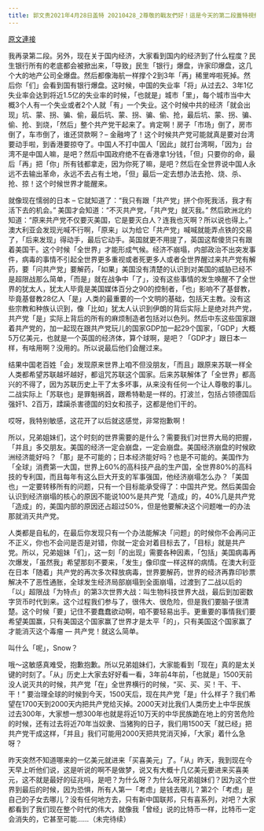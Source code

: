 ```yaml
---
title: 郭文贵2021年4月28日盖特 20210428_2尊敬的戰友們好！這是今天的第二段蓋特視頻．我們應冷靜看待全世界共同的時間！充分的把握最佳的時刻與全世界合作一舉消滅共產黨！
---
```


[原文連接](https://gnews.org/ThreadView/53480757)

我再录第二段。另外，现在关于国内经济，大家看到国内的经济到了什么程度？民生银行所有的老底都会被掀出来，「导致」民生「银行」爆盘，许家印爆盘，这几个大的地产公司全爆盘。然后都像海航一样撑个2到3年「再」稀里哗啦死掉。然后你「们」会看到国有银行爆盘。这时候，中国的失业率「将」从过去2、3年1亿失业率会达到将近1.5亿的失业率的时候，「也就是」城市「里」，每个城市当中大概3个人有一个失业或者2个人就「有」一个失业。这个时候中共的经济「就会出现」坑、蒙、拐、骗、偷，最后坑、蒙、拐、骗、偷、抢，最后坑、蒙、拐、骗、偷、抢、到烧，「然后」整个共产党干起来了。肯定啊！房子「市场」倒了，房市倒了，车市倒了，谁还贷款啊？&ndash; 金融垮了！这个时候共产党可能就真是要对台湾要动手啦，到香港要掠夺了。中国人不打中国人「因此」就打台湾啊，「因为」台湾不是中国人嘛，是吧？然后中国政府绝不在香港拿1分钱，「但」只要你的命，最后「再」把「你」所有钱都拿走，因为你死了嘛，是吧？然后在全世界说中国人永远不去输出革命，永远不去占有土地，「但」最后一定去想办法去抢、烧、杀、抢、掠！这个时候世界才能醒来。


就像现在懦弱的日本 &ndash; 它就知道了：“我只有跟「共产党」拼个你死我活，我才有活下去的机会。” 美国才会知道：“不灭共产党，「共产党」就灭我。” 然后欧洲北约知道：“原来共产党不仅要灭美国，它是要灭白人？连我也灭啊？所以说也得上。” 澳大利亚会发现光喊不行啊，「原来」以为给它「共产党」喊喊就能弄点铁的交易了，「后来发现」得动手，最后它动手。英国就更不用提了，英国这帮傻货只有跟着美国干。这个时候「全世界」才能形成气候。经济不崩塌，内部政治不出突发事件，病毒的事情不引起全世界更多重视或者死更多人或者全世界醒过来共产党有解药，要「问共产党」要解药，「如果」美国没有清楚的认识到对美国的威胁已经不是超限战那么简单，「而是」就在战争中「了」，没有这些事情的发生唤醒不了全世界的犹太人，犹太人毕竟是美国媒体百分之90的控制者，「也」影响不了基督教，毕竟基督教28亿人「是」人类的最重要的一个文明的基础，包括天主教。没有这些宗教和种族认识到，像「比如」犹太人认识到伊朗的背后实际上是绝对共产党，共产党「是」实际上背后的所有的麻烦制造者包括对以色列。然后中东这些国家跟着共产党的，加一起现在跟共产党玩儿的国家GDP加一起29个国家，「GDP」大概5万亿美元，也就是一个英国的经济体，算个球啊，是吧？「GDP才」跟日本一样，有啥用啊？没用的。所以说最后他们会醒过来。


结果中国老百姓「会」发现原来世界上咱不但没朋友，「而且」跟原来苏联一样全人类都希望苏联越坏越好，都诅咒苏联这个国家。后来苏联解体了「全世界」都高兴的不得了，因为苏联历史上干了太多坏事，从来没有任何一个让人尊敬的事儿。二战实际上「苏联也」是罪魁祸首，跟希特勒是一样的。打波兰，包括占领德国后强奸1、2百万，蹂躏杀害德国的妇女和孩子，这都是他们干的。


哎呀，我特别敏感，这花开了以后就这感觉，非常抱歉啊！


所以，兄弟姐妹们，这个时刻的世界需要的是什么？需要我们对世界大局的把握，「并且」多交朋友。美国的经济一定会崩盘，一定会崩盘。美国经济崩盘的时候欧洲经济能好吗？「那」是不可能的；日本经济能好吗？也是不可能的。美国作为「全球」消费第一大国，世界上60%的高科技产品的生产国，全世界80%的高科技的专利国，而且每年有这么巨大开支的军事强国，他经济崩塌怎么办？「美国也」一定要转移所有的问题，只有一个目标能承受得了：中国共产党。然后美国会认识到经济崩塌的核心的原因不能说100%是共产党「造成」的，40%几是共产党「造成」的，美国内部的原因还占超过50%，但是他要解决这个问题唯一的办法那就消灭共产党。


人类都是自私的，在最后你发现只有一个办法能解决「问题」的时候你不会再问正不正义，你也不会问是否是对错，你就一定会对着目标去了，「目标」就是共产党。所以，兄弟姐妹「们」，这一刻「的出现」需要各种因素，「包括」美国病毒再次爆发，「虽然我」希望那刻不要来，「发生」像印度一样这样的病情。在澳大利亚在日本「随着」共产党的再次多次释放病毒，世界要解药，世界的经济再靠印钞票解决不了恶性通胀，全球发生经济局部崩塌到全面崩塌，过渡到了二战以后的「以」超限战「为特点」的第3次世界大战：叫生物科技世界大战，最后到加密数字货币时代到来。这个过程我们参与了，很伟大、很危险，但是我们要脑子很清楚。这个时候「要」记住不要蠢蠢欲动啊，咱不要轻易出手。更重要的事情我们要希望美国赢，只有美国这个国家赢了世界才是太平「的」，只有美国这个国家赢了才能消灭这个毒瘤 — 共产党！就这么简单。


叫什么「呢」，Snow？


哦～这敏感真难受，抱歉抱歉。所以兄弟姐妹们，大家能看到「现在」真的是太关键的时刻了。「从」历史上大家去好好看一看，3年前4年前，「也就是」1500天前没人说灭共的时候，共产党「在」全世界横行的时候，“买、买、买！干、干、干！” 要治理全球的时候到今天，1500天后，现在共产党「是」什么样子？我们希望在1700天到2000天内把共产党给灭掉。2000天对比我们人类历史上中华民族过去300年，大家想一想300年也就是将近10万天的中华民族跪在地上的穷苦危险的时候，还有过去将近70年当奴隶、当猪狗的日子，我们用1500天「就已经」把共产党干成这样，「并且」我们可能用2000天把共党消灭掉，「大家」着什么急呀？


昨天突然不知道哪来的一亿美元就进来「买喜美元」了。「从」昨天，我到现在今天早上听他们说，这是听说的啊不是做梦，说又有大概十几亿美元要进来买喜美元，这不就是最好的征兆吗，是吧？为什么呀？为什么呀兄弟姐妹们？因为这个世界到最后的时候，因为恐惧，所有人第一「考虑」是钱去哪儿？第2个「考虑」是自己的子女去哪儿？没有任何地方去，只有新中国联邦，只有喜系列，对吧？大家都看到了我们现在整个时代的伟大，就像我「曾经」说的比特币一样，比特币一定会消失的，它甚至可能……（未完待续）

